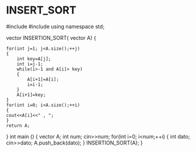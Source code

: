 # INSERT_SORT
#include <iostream>
#include <vector>
using namespace std;

vector<int> INSERTION_SORT( vector<int> A)
{

    for(int j=1; j<A.size();++j)
    {
        int key=A[j];
        int i=j-1;
        while(i>-1 and A[i]> key)
        {
            A[i+1]=A[i];
            i=i-1;
        }
        A[i+1]=key;
    }
    for(int i=0; i<A.size();++i)
    {
    cout<<A[i]<<" , ";
    }
    return A;
}
int main ()
{
 vector<int> A;
    int num;
    cin>>num;
    for(int i=0; i<num;++i)
    {   int dato;
        cin>>dato;
        A.push_back(dato);
    }
    INSERTION_SORT(A);
}
